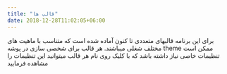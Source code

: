 ```yaml
---
title: "قالب ها"
date: 2018-12-28T11:02:05+06:00
---
```

برای این برنامه قالبهای متعددی تا کنون آماده شده است که متناسب با ماهیت های مختلف شغلی میباشند.
هر قالب برای شخصی سازی در پوشه theme ممکن است تنظیمات خاصی نیاز داشته باشد که با کلیک روی نام هر قالب میتوانید این تنظیمات را مشاهده فرمایید


